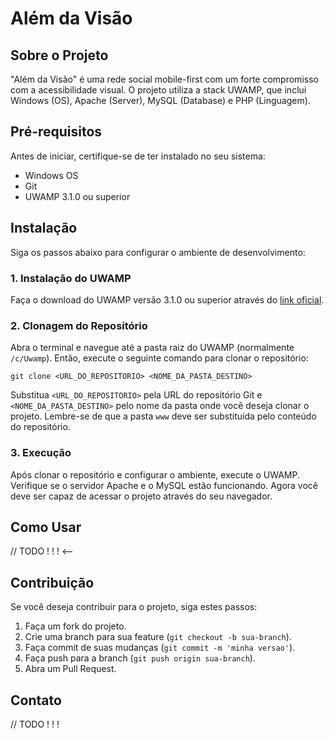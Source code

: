 # Além da Visão

## Sobre o Projeto

"Além da Visão" é uma rede social mobile-first com um forte compromisso com a acessibilidade visual. O projeto utiliza a stack UWAMP, que inclui Windows (OS), Apache (Server), MySQL (Database) e PHP (Linguagem).

## Pré-requisitos

Antes de iniciar, certifique-se de ter instalado no seu sistema:

- Windows OS
- Git
- UWAMP 3.1.0 ou superior

## Instalação

Siga os passos abaixo para configurar o ambiente de desenvolvimento:

### 1. Instalação do UWAMP

Faça o download do UWAMP versão 3.1.0 ou superior através do [link oficial](https://www.uwamp.com/en/?page=download).

### 2. Clonagem do Repositório

Abra o terminal e navegue até a pasta raiz do UWAMP (normalmente `/c/Uwamp`). Então, execute o seguinte comando para clonar o repositório:

```
git clone <URL_DO_REPOSITORIO> <NOME_DA_PASTA_DESTINO>
```

Substitua `<URL_DO_REPOSITORIO>` pela URL do repositório Git e `<NOME_DA_PASTA_DESTINO>` pelo nome da pasta onde você deseja clonar o projeto. Lembre-se de que a pasta `www` deve ser substituída pelo conteúdo do repositório.

### 3. Execução

Após clonar o repositório e configurar o ambiente, execute o UWAMP. Verifique se o servidor Apache e o MySQL estão funcionando. Agora você deve ser capaz de acessar o projeto através do seu navegador.

## Como Usar

// TODO ! ! ! <-- 

## Contribuição

Se você deseja contribuir para o projeto, siga estes passos:

1. Faça um fork do projeto.
2. Crie uma branch para sua feature (`git checkout -b sua-branch`).
3. Faça commit de suas mudanças (`git commit -m 'minha versao'`).
4. Faça push para a branch (`git push origin sua-branch`).
5. Abra um Pull Request.


## Contato

// TODO ! ! !
